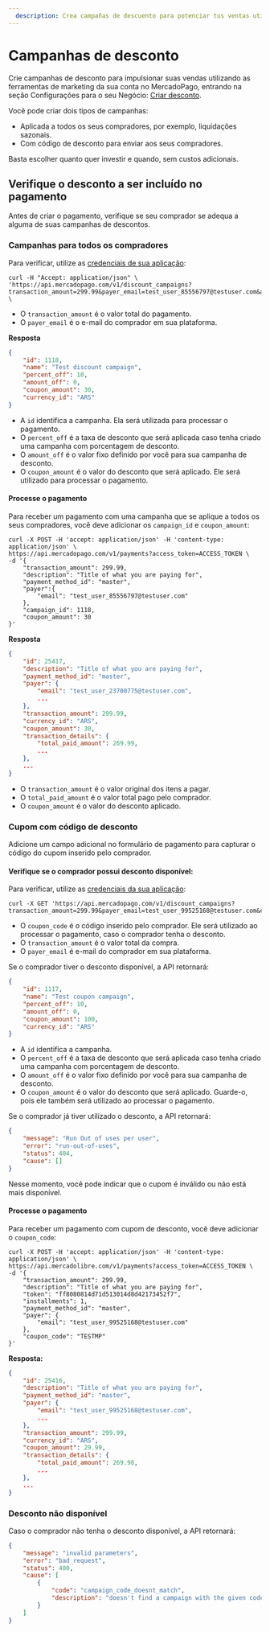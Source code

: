 ```yaml
---
  description: Crea campañas de descuento para potenciar tus ventas utilizando las herramientas de marketing de tu cuenta de MercadoPago
---
```



# Campanhas de desconto

Crie campanhas de desconto para impulsionar suas vendas utilizando as ferramentas de marketing da sua conta no MercadoPago, entrando na seção Configurações para o seu Negócio: [Criar desconto](https://www.mercadopago.com.ar/campaigns/create).

Você pode criar dois tipos de campanhas:

* Aplicada a todos os seus compradores, por exemplo, liquidações sazonais.
* Com código de desconto para enviar aos seus compradores.

Basta escolher quanto quer investir e quando, sem custos adicionais.

## Verifique o desconto a ser incluído no pagamento

Antes de criar o pagamento, verifique se seu comprador se adequa a alguma de suas campanhas de descontos.

### Campanhas para todos os compradores

Para verificar, utilize as [credenciais de sua aplicação](https://www.mercadopago.com/mla/account/credentials):

```curl
curl -H "Accept: application/json" \
'https://api.mercadopago.com/v1/discount_campaigns?transaction_amount=299.99&payer_email=test_user_85556797@testuser.com&access_token=ACCESS_TOKEN' \
```

- O `transaction_amount` é o valor total do pagamento.
- O `payer_email` é o e-mail do comprador em sua plataforma.

**Resposta**

```json
{
    "id": 1118,
    "name": "Test discount campaign",
    "percent_off": 10,
    "amount_off": 0,
    "coupon_amount": 30,
    "currency_id": "ARS"
}
```

- A `id` identifica a campanha. Ela será utilizada para processar o pagamento.
- O `percent_off` é a taxa de desconto que será aplicada caso tenha criado uma campanha com porcentagem de desconto.
- O `amount_off` é o valor fixo definido por você para sua campanha de desconto.
- O `coupon_amount` é o valor do desconto que será aplicado. Ele será utilizado para processar o pagamento.

#### Processe o pagamento

Para receber um pagamento com uma campanha que se aplique a todos os seus compradores, você deve adicionar os  `campaign_id` e `coupon_amount`:

```curl
curl -X POST -H 'accept: application/json' -H 'content-type: application/json' \
https://api.mercadopago.com/v1/payments?access_token=ACCESS_TOKEN \
-d '{
    "transaction_amount": 299.99,
    "description": "Title of what you are paying for",
    "payment_method_id": "master",
    "payer":{
        "email": "test_user_85556797@testuser.com"
    },
    "campaign_id": 1118,
    "coupon_amount": 30
}'
```

**Resposta**

```json
{
	"id": 25417,
	"description": "Title of what you are paying for",
	"payment_method_id": "master",
	"payer": {
		"email": "test_user_23700775@testuser.com",
		...
	},
	"transaction_amount": 299.99,
	"currency_id": "ARS",
	"coupon_amount": 30,
	"transaction_details": {
		"total_paid_amount": 269.99,
		...
	},
	...
}
```

- O `transaction_amount` é o valor original dos itens a pagar.
- O `total_paid_amount` é o valor total pago pelo comprador.
- O `coupon_amount` é o valor do desconto aplicado.


### Cupom com código de desconto

Adicione um campo adicional no formulário de pagamento para capturar o código do cupom inserido pelo comprador.

#### Verifique se o comprador possui desconto disponível:

Para verificar, utilize as [credenciais da sua aplicação](https://www.mercadopago.com/mla/account/credentials):

```curl
curl -X GET 'https://api.mercadopago.com/v1/discount_campaigns?transaction_amount=299.99&payer_email=test_user_99525168@testuser.com&coupon_code=TESTMP&access_token=ACCESS_TOKEN'
```

- O `coupon_code` é o código inserido pelo comprador. Ele será utilizado ao processar o pagamento, caso o comprador tenha o desconto.
- O `transaction_amount` é o valor total da compra.
- O `payer_email` é e-mail do comprador em sua plataforma.

Se o comprador tiver o desconto disponível, a API retornará:

```json
{
    "id": 1117,
    "name": "Test coupon campaign",
    "percent_off": 10,
    "amount_off": 0,
    "coupon_amount": 100,
    "currency_id": "ARS"
}
```

- A `id` identifica a campanha.
- O `percent_off` é a taxa de desconto que será aplicada caso tenha criado uma campanha com porcentagem de desconto.
- O `amount_off` é o valor fixo definido por você para sua campanha de desconto.
- O `coupon_amount` é o valor do desconto que será aplicado. Guarde-o, pois ele também será utilizado ao processar o pagamento.


Se o comprador já tiver utilizado o desconto, a API retornará:

```json
{
    "message": "Run Out of uses per user",
    "error": "run-out-of-uses",
    "status": 404,
    "cause": []
}
```

Nesse momento, você pode indicar que o cupom é inválido ou não está mais disponível.

#### Processe o pagamento

Para receber um pagamento com cupom de desconto, você deve adicionar o  `coupon_code`:

```curl
curl -X POST -H 'accept: application/json' -H 'content-type: application/json' \
https://api.mercadolibre.com/v1/payments?access_token=ACCESS_TOKEN \
-d '{
    "transaction_amount": 299.99,
    "description": "Title of what you are paying for",
    "token": "ff8080814d71d513014d8d42173452f7",
    "installments": 1,
    "payment_method_id": "master",
    "payer": {
        "email": "test_user_99525168@testuser.com"
    },
    "coupon_code": "TESTMP"
}'
```

**Resposta:**

```json
{
	"id": 25416,
	"description": "Title of what you are paying for",
	"payment_method_id": "master",
	"payer": {
		"email": "test_user_99525168@testuser.com",
		...
	},
	"transaction_amount": 299.99,
	"currency_id": "ARS",
	"coupon_amount": 29.99,
	"transaction_details": {
		"total_paid_amount": 269.98,
		...
	},
	...
}
```

### Desconto não disponível

Caso o comprador não tenha o desconto disponível, a API retornará:

```json
{
    "message": "invalid parameters",
    "error": "bad_request",
    "status": 400,
    "cause": [
        {
            "code": "campaign_code_doesnt_match",
            "description": "doesn't find a campaign with the given code"
        }
    ]
}
```
